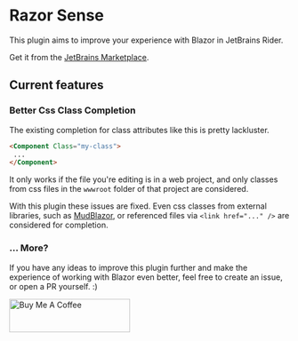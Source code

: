 # Razor Sense
This plugin aims to improve your experience with Blazor in JetBrains Rider.

Get it from the [JetBrains Marketplace](https://plugins.jetbrains.com/plugin/24962-razor-sense).

## Current features

### Better Css Class Completion
The existing completion for class attributes like this is pretty lackluster.
```html 
<Component Class="my-class">
 ...
</Component>
```
It only works if the file you're editing is in a web project, and only classes from css files in the `wwwroot` folder of that project are considered.

With this plugin these issues are fixed. Even css classes from external libraries, such as [MudBlazor](https://mudblazor.com/), or referenced files via `<link href="..." />` are considered for completion.


### ... More?
If you have any ideas to improve this plugin further and make the experience of working with Blazor even better, feel free to create an issue, or open a PR yourself. :)


<a href="https://www.buymeacoffee.com/KevinMueller" target="_blank"><img src="https://cdn.buymeacoffee.com/buttons/v2/default-yellow.png" alt="Buy Me A Coffee" style="height: 60px !important;width: 217px !important;" ></a>
